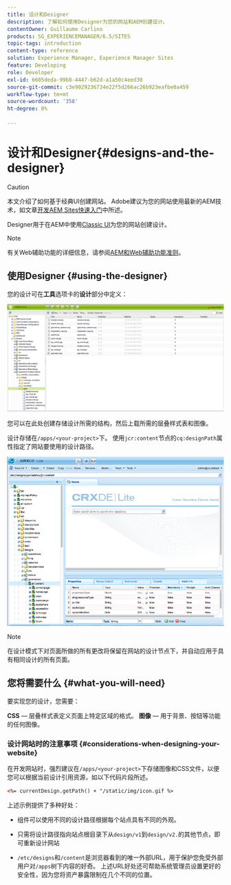 ```yaml
---
title: 设计和Designer
description: 了解如何使用Designer为您的网站和AEM创建设计。
contentOwner: Guillaume Carlino
products: SG_EXPERIENCEMANAGER/6.5/SITES
topic-tags: introduction
content-type: reference
solution: Experience Manager, Experience Manager Sites
feature: Developing
role: Developer
exl-id: 6605deda-99b8-4447-b62d-a1a50c4eed30
source-git-commit: c3e9029236734e22f5d266ac26b923eafbe0a459
workflow-type: tm+mt
source-wordcount: '358'
ht-degree: 0%

---
```


# 设计和Designer{#designs-and-the-designer}

>[!CAUTION]
>
>本文介绍了如何基于经典UI创建网站。 Adobe建议为您的网站使用最新的AEM技术，如文章[开发AEM Sites快速入门](/help/sites-developing/getting-started.md)中所述。

Designer用于在AEM中使用[Classic UI](/help/sites-classic-ui-authoring/classicui.md)为您的网站创建设计。

>[!NOTE]
>
>有关Web辅助功能的详细信息，请参阅[AEM和Web辅助功能准则](/help/managing/web-accessibility.md)。

## 使用Designer {#using-the-designer}

您的设计可在&#x200B;**工具**&#x200B;选项卡的&#x200B;**设计**&#x200B;部分中定义：

![screen_shot_2012-02-01at30237pm](assets/screen_shot_2012-02-01at30237pm.png)

您可以在此处创建存储设计所需的结构，然后上载所需的层叠样式表和图像。

设计存储在`/apps/<your-project>`下。 使用`jcr:content`节点的`cq:designPath`属性指定了网站要使用的设计路径。

![chlimage_1-74](assets/chlimage_1-74a.png)

>[!NOTE]
>
>在设计模式下对页面所做的所有更改将保留在网站的设计节点下，并自动应用于具有相同设计的所有页面。

## 您将需要什么 {#what-you-will-need}

要实现您的设计，您需要：

**CSS** — 层叠样式表定义页面上特定区域的格式。
**图像** — 用于背景、按钮等功能的任何图像。

### 设计网站时的注意事项 {#considerations-when-designing-your-website}

在开发网站时，强烈建议在`/apps/<your-project>`下存储图像和CSS文件，以便您可以根据当前设计引用资源，如以下代码片段所述。

```xml
<%= currentDesign.getPath() + "/static/img/icon.gif %>
```

上述示例提供了多种好处：

* 组件可以使用不同的设计路径根据每个站点具有不同的外观。
* 只需将设计路径指向站点根目录下从`design/v1`到`design/v2.`的其他节点，即可重新设计网站

* `/etc/designs`和`/content`是浏览器看到的唯一外部URL，用于保护您免受外部用户对`/apps`树下内容的好奇。 上述URL好处还可帮助系统管理员设置更好的安全性，因为您将资产暴露限制在几个不同的位置。
